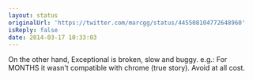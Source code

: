 ```yaml
---
layout: status
originalUrl: 'https://twitter.com/marcgg/status/445508104772648960'
isReply: false
date: 2014-03-17 10:33:03
---
```


On the other hand, Exceptional is broken, slow and buggy. e.g.: For MONTHS it wasn't compatible with chrome (true story). Avoid at all cost.
